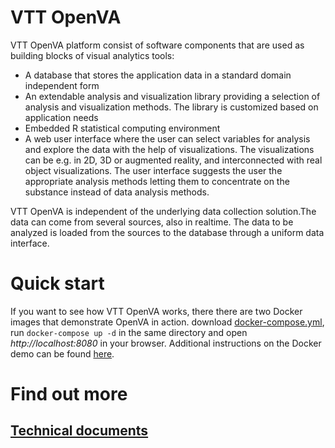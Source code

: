# VTT OpenVA
VTT OpenVA platform consist of software components that are used as building blocks of visual analytics tools:

* A database that stores the application data in a standard domain independent form
* An extendable analysis and visualization library providing a selection of analysis and visualization methods. The library is customized based on application needs
* Embedded R statistical computing environment
* A web user interface where the user can select variables for analysis and explore the data with the help of visualizations. The visualizations can be e.g. in 2D, 3D or augmented reality, and interconnected with real object visualizations. The user interface suggests the user the appropriate analysis methods letting them to concentrate on the substance instead of data analysis methods.

VTT OpenVA is independent of the underlying data collection solution.The data can come from several sources, also in realtime. The data to be analyzed is loaded from the sources to the database through a uniform data interface.

# Quick start

If you want to see how VTT OpenVA works, there there are two Docker images that demonstrate OpenVA in action. download [docker-compose.yml](https://github.com/pekka-siltanen/vttopenva/blob/master/docker-compose.yml), run `docker-compose up -d`  in the same directory and open _http://localhost:8080_ in your browser. Additional instructions on the Docker demo can be found [here](https://github.com/pekka-siltanen/vttopenva/wiki/Docker-demo).

# Find out more
## [Technical documents](https://github.com/pekka-siltanen/vttopenva/wiki/Technical-documents)

